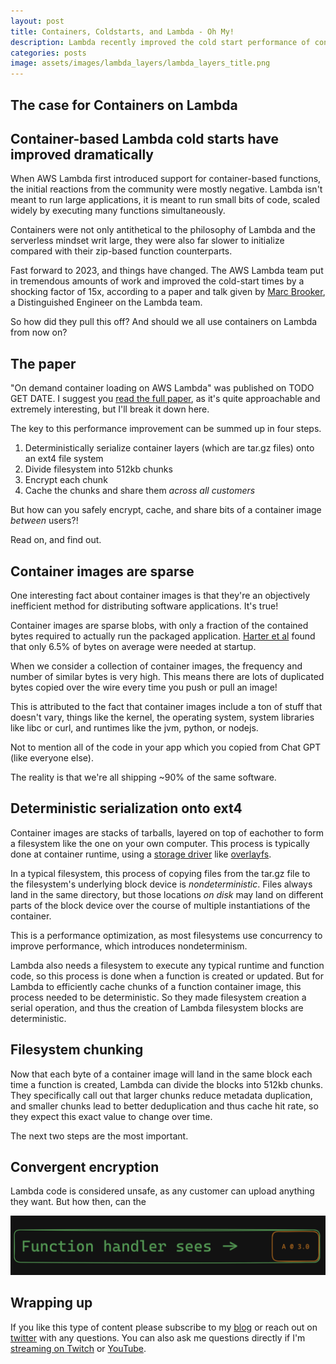 ```yaml
---
layout: post
title: Containers, Coldstarts, and Lambda - Oh My!
description: Lambda recently improved the cold start performance of container images by up to 15x, but this isn't the only reason you should use them. The tooling, ecosystem, and entire developer culture has moved to container images and you should too.
categories: posts
image: assets/images/lambda_layers/lambda_layers_title.png
---
```


## The case for Containers on Lambda
## Container-based Lambda cold starts have improved dramatically

When AWS Lambda first introduced support for container-based functions, the initial reactions from the community were mostly negative. Lambda isn't meant to run large applications, it is meant to run small bits of code, scaled widely by executing many functions simultaneously.

Containers were not only antithetical to the philosophy of Lambda and the serverless mindset writ large, they were also far slower to initialize compared with their zip-based function counterparts.

Fast forward to 2023, and things have changed. The AWS Lambda team put in tremendous amounts of work and improved the cold-start times by a shocking factor of 15x, according to a paper and talk given by [Marc Brooker](), a Distinguished Engineer on the Lambda team.

So how did they pull this off? And should we all use containers on Lambda from now on?

## The paper
"On demand container loading on AWS Lambda" was published on TODO GET DATE. I suggest you [read the full paper](https://arxiv.org/abs/2305.13162), as it's quite approachable and extremely interesting, but I'll break it down here.

The key to this performance improvement can be summed up in four steps.
1. Deterministically serialize container layers (which are tar.gz files) onto an ext4 file system
2. Divide filesystem into 512kb chunks
3. Encrypt each chunk
4. Cache the chunks and share them _across all customers_

But how can you safely encrypt, cache, and share bits of a container image *between* users?!

Read on, and find out.

## Container images are sparse
One interesting fact about container images is that they're an objectively inefficient method for distributing software applications. It's true!

Container images are sparse blobs, with only a fraction of the contained bytes required to actually run the packaged application. [Harter et al]() found that only 6.5% of bytes on average were needed at startup.

When we consider a collection of container images, the frequency and number of similar bytes is very high. This means there are lots of duplicated bytes copied over the wire every time you push or pull an image!

This is attributed to the fact that container images include a ton of stuff that doesn't vary, things like the kernel, the operating system, system libraries like libc or curl, and runtimes like the jvm, python, or nodejs.

Not to mention all of the code in your app which you copied from Chat GPT (like everyone else).

The reality is that we're all shipping ~90% of the same software.

## Deterministic serialization onto ext4
Container images are stacks of tarballs, layered on top of eachother to form a filesystem like the one on your own computer. This process is typically done at container runtime, using a [storage driver](https://docs.docker.com/storage/storagedriver/) like [overlayfs](https://docs.docker.com/storage/storagedriver/overlayfs-driver/).

In a typical filesystem, this process of copying files from the tar.gz file to the filesystem's underlying block device is *nondeterministic*. Files always land in the same directory, but those locations *on disk* may land on different parts of the block device over the course of multiple instantiations of the container.

This is a performance optimization, as most filesystems use concurrency to improve performance, which introduces nondeterminism.

Lambda also needs a filesystem to execute any typical runtime and function code, so this process is done when a function is created or updated. But for Lambda to efficiently cache chunks of a function container image, this process needed to be deterministic. So they made filesystem creation a serial operation, and thus the creation of Lambda filesystem blocks are deterministic.

## Filesystem chunking
Now that each byte of a container image will land in the same block each time a function is created, Lambda can divide the blocks into 512kb chunks. They specifically call out that larger chunks reduce metadata duplication, and smaller chunks lead to better deduplication and thus cache hit rate, so they expect this exact value to change over time.

The next two steps are the most important.

## Convergent encryption
Lambda code is considered unsafe, as any customer can upload anything they want. But how then, can the


<span class="image fit"><a href ="/assets/images/lambda_layers/layer_run_time.png" target="_blank"><img src="/assets/images/lambda_layers/layer_run_time.png" alt="Lambda function code loading library A @ 3.0!"></a></span>



## Wrapping up


If you like this type of content please subscribe to my [blog](https://aaronstuyvenberg.com) or reach out on [twitter](https://twitter.com/astuyve) with any questions. You can also ask me questions directly if I'm [streaming on Twitch](twitch.tv/aj_stuyvenberg) or [YouTube](https://www.youtube.com/channel/UCsWwWCit5Y_dqRxEFizYulw).
